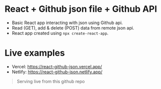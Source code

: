 # React + Github json file + Github API
- Basic React app interacting with json using Github api.
- Read (GET), add & delete (POST) data from remote json api.
- React app created using ```npx create-react-app```.

# Live examples
- Vercel: https://react-github-json.vercel.app/
- Netlify: https://react-github-json.netlify.app/
> Serving live from this github repo